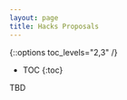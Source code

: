 ```yaml
---
layout: page
title: Hacks Proposals
---
```


{::options toc_levels="2,3" /}

* TOC
{:toc}

TBD
